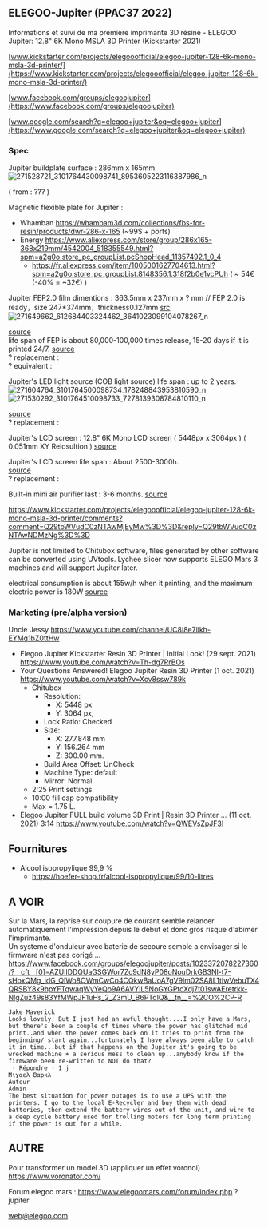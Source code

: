 ## ELEGOO-Jupiter (PPAC37 2022)

Informations et suivi de ma première imprimante 3D résine - ELEGOO Jupiter: 12.8" 6K Mono MSLA 3D Printer (Kickstarter 2021) 


[www.kickstarter.com/projects/elegooofficial/elegoo-jupiter-128-6k-mono-msla-3d-printer/](https://www.kickstarter.com/projects/elegooofficial/elegoo-jupiter-128-6k-mono-msla-3d-printer/)


[www.facebook.com/groups/elegoojupiter](https://www.facebook.com/groups/elegoojupiter)


[www.google.com/search?q=elegoo+jupiter&oq=elegoo+jupiter](https://www.google.com/search?q=elegoo+jupiter&oq=elegoo+jupiter)

### Spec

Jupiter buildplate surface : 286mm x 165mm  ![271528721_3101764430098741_8953605223116387986_n](https://user-images.githubusercontent.com/94939582/148647023-86ec07af-0e35-4eb7-b98f-75c1c1370d85.jpg)

( from : ??? )

Magnetic flexible plate for Jupiter :
* Whamban https://whambam3d.com/collections/fbs-for-resin/products/dwr-286-x-165 (~99$ + ports)
* Energy https://www.aliexpress.com/store/group/286x165-368x219mm/4542004_518355549.html?spm=a2g0o.store_pc_groupList.pcShopHead_11357492.1_0_4
  * https://fr.aliexpress.com/item/1005001627704613.html?spm=a2g0o.store_pc_groupList.8148356.1.318f2b0e1vcPUh ( ~ 54€ (-40% = ~32€) )

Jupiter FEP2.0 film dimentions : 363.5mm x 237mm x ? mm  // FEP 2.0 is ready，size 247*374mm，thickness0.127mm [src](https://www.facebook.com/groups/elegoojupiter/posts/1039696536594914/)
![271649662_612684403324462_3641023099104078267_n](https://user-images.githubusercontent.com/94939582/148647007-fa3c543c-16dc-4f0e-b57b-4a9ebb1c88fa.jpg)

[source](https://www.kickstarter.com/projects/elegooofficial/elegoo-jupiter-128-6k-mono-msla-3d-printer/faqs#project_faq_375337)  
life span of FEP is about 80,000-100,000 times release, 15-20 days if it is printed 24/7.
[source](https://www.kickstarter.com/projects/elegooofficial/elegoo-jupiter-128-6k-mono-msla-3d-printer/faqs#project_faq_374838)  
? replacement :  
? equivalent : 

Jupiter's LED light source (COB light source) life span : up to 2 years.  ![271604764_3101764500098734_178248843953810590_n](https://user-images.githubusercontent.com/94939582/148647036-9c2cf4fc-0081-4f80-aa63-5cbf7bdcd18c.jpg)![271530292_3101764510098733_7278139308784810110_n](https://user-images.githubusercontent.com/94939582/148647113-0af50377-b57f-4c6c-990b-3210d2c812dc.jpg)


[source](https://www.kickstarter.com/projects/elegooofficial/elegoo-jupiter-128-6k-mono-msla-3d-printer/faqs#project_faq_374843)  
? replacement :

Jupiter's LCD screen : 12.8" 6K Mono LCD screen  ( 5448px x 3064px ) ( 0.051mm XY Relosultion )
[source](https://www.kickstarter.com/projects/elegooofficial/elegoo-jupiter-128-6k-mono-msla-3d-printer/description)

Jupiter's LCD screen life span : About 2500-3000h.  
[source](https://www.kickstarter.com/projects/elegooofficial/elegoo-jupiter-128-6k-mono-msla-3d-printer/faqs#project_faq_374839)  
? replacement :

Built-in mini air purifier last : 3-6 months.
[source](https://www.kickstarter.com/projects/elegooofficial/elegoo-jupiter-128-6k-mono-msla-3d-printer/faqs#project_faq_374841)


https://www.kickstarter.com/projects/elegooofficial/elegoo-jupiter-128-6k-mono-msla-3d-printer/comments?comment=Q29tbWVudC0zNTAwMjEyMw%3D%3D&reply=Q29tbWVudC0zNTAwNDMzNg%3D%3D

Jupiter is not limited to Chitubox software, files generated by other software can be converted using UVtools. Lychee slicer now supports ELEGO Mars 3 machines and will support Jupiter later.

electrical consumption is about 155w/h when it printing, and the maximum electric power is 180W 
[source](https://www.kickstarter.com/projects/elegooofficial/elegoo-jupiter-128-6k-mono-msla-3d-printer/comments?comment=Q29tbWVudC0zNTA1NjA0MA%3D%3D&reply=Q29tbWVudC0zNTA1NjU3Mw%3D%3D)



### Marketing (pre/alpha version)

Uncle Jessy https://www.youtube.com/channel/UC8i8e7likh-EYMq1bZ0ttHw
* Elegoo Jupiter Kickstarter Resin 3D Printer | Initial Look! (29 sept. 2021) https://www.youtube.com/watch?v=Th-dg7RrBOs
* Your Questions Answered! Elegoo Jupiter Resin 3D Printer (1 oct. 2021) https://www.youtube.com/watch?v=Xcv8ssw789k
  * Chitubox 
    * Resolution:
      * X: 5448 px
      * Y: 3064 px, 
    * Lock Ratio: Checked
    * Size: 
      * X: 277.848 mm
      * Y: 156.264 mm
      * Z: 300.00 mm. 
    * Build Area Offset: UnCheck
    * Machine Type: default 
    * Mirror: Normal.
  * 2:25 Print settings
  * 10:00 fill cap compatibility
  * Max = 1.75 L.
* Elegoo Jupiter FULL build volume 3D Print | Resin 3D Printer ... (11 oct. 2021) 3:14 https://www.youtube.com/watch?v=QWEVsZpJF3I

## Fournitures
* Alcool isopropylique 99,9 %
  * https://hoefer-shop.fr/alcool-isopropylique/99/10-litres

## A VOIR

Sur la Mars, la reprise sur coupure de courant semble relancer automatiquement l'impression depuis le début et donc gros risque d'abimer l'imprimante.  
Un systeme d'onduleur avec baterie de secoure semble a envisager si le firmware n'est pas corigé  ...
https://www.facebook.com/groups/elegoojupiter/posts/1023372078227360/?__cft__[0]=AZUIlDDQUaGSGWor7Zc9dN8yP08oNouDrkGB3Nl-t7-sHoxQMg_idG_QlWo8OWmCwCo4CQkwBaUoA7gV9lm02SA8L1tIwVebuTX4QRSBY8k9hpYFTqwaqWyYeQo9A6AVYlL5NoGYGPtcXdj7t01swAEretrkk-NlgZuz49s83YfMWpJF1uHs_2_Z3mU_B6PTdlQ&__tn__=%2CO%2CP-R

```
Jake Maverick
Looks lovely! But I just had an awful thought....I only have a Mars, but there's been a couple of times where the power has glitched mid print..and when the power comes back on it tries to print from the beginning/ start again...fortunately I have always been able to catch it in time...but if that happens on the Jupiter it's going to be wrecked machine + a serious mess to clean up...anybody know if the firmware been re-written to NOT do that?
 · Répondre · 1 j
Μιχαελ Βαρκλ
Auteur
Admin
The best situation for power outages is to use a UPS with the printers. I go to the local E-Recycler and buy them with dead batteries, then extend the battery wires out of the unit, and wire to a deep cycle battery used for trolling motors for long term printing if the power is out for a while.
```

## AUTRE

Pour transformer un model 3D  (appliquer un effet voronoi) https://www.voronator.com/

Forum elegoo mars : https://www.elegoomars.com/forum/index.php ? jupiter

web@elegoo.com



